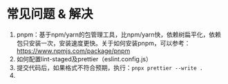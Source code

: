 # 常见问题 & 解决

1. pnpm：基于npm/yarn的包管理工具，比npm/yarn快，依赖树扁平化，依赖包只安装一次，安装速度更快。关于如何安装pnpm，可以参考：https://www.npmjs.com/package/pnpm
2. 如何配置lint-staged及prettier（eslint.config.js）
3. 提交代码后，如果格式不符合预期，执行：`pnpx prettier --write .`
4.

